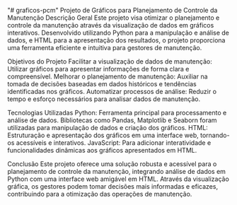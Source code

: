 "# graficos-pcm" 
Projeto de Gráficos para Planejamento de Controle da Manutenção
Descrição Geral
Este projeto visa otimizar o planejamento e controle da manutenção através da visualização de dados em gráficos interativos. Desenvolvido utilizando Python para a manipulação e análise de dados, e HTML para a apresentação dos resultados, o projeto proporciona uma ferramenta eficiente e intuitiva para gestores de manutenção.

Objetivos do Projeto
Facilitar a visualização de dados de manutenção: Utilizar gráficos para apresentar informações de forma clara e compreensível.
Melhorar o planejamento de manutenção: Auxiliar na tomada de decisões baseadas em dados históricos e tendências identificadas nos gráficos.
Automatizar processos de análise: Reduzir o tempo e esforço necessários para analisar dados de manutenção.

Tecnologias Utilizadas
Python: Ferramenta principal para processamento e análise de dados. Bibliotecas como Pandas, Matplotlib e Seaborn foram utilizadas para manipulação de dados e criação dos gráficos.
HTML: Estruturação e apresentação dos gráficos em uma interface web, tornando-os acessíveis e interativos.
JavaScript: Para adicionar interatividade e funcionalidades dinâmicas aos gráficos apresentados em HTML.

Conclusão
Este projeto oferece uma solução robusta e acessível para o planejamento de controle da manutenção, integrando análise de dados em Python com uma interface web amigável em HTML. Através da visualização gráfica, os gestores podem tomar decisões mais informadas e eficazes, contribuindo para a otimização das operações de manutenção.